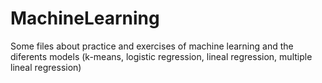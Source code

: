 # MachineLearning
Some files about practice and exercises of machine learning and the diferents models (k-means, logistic regression, lineal regression, multiple lineal regression)
